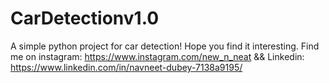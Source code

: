 # CarDetectionv1.0
A simple python project for car detection! Hope you find it interesting. Find me on instagram: https://www.instagram.com/new_n_neat &amp;&amp; Linkedin: https://www.linkedin.com/in/navneet-dubey-7138a9195/

